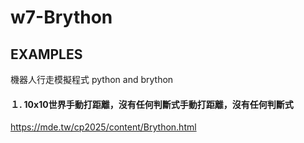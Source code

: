 # w7-Brython

## EXAMPLES

機器人行走模擬程式 python and brython

#### １. 10x10世界手動打距離，沒有任何判斷式手動打距離，沒有任何判斷式

https://mde.tw/cp2025/content/Brython.html
